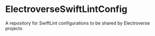 # ElectroverseSwiftLintConfig
A repository for SwiftLint configurations to be shared by Electroverse projects
